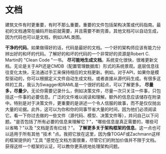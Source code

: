 # 文档

建筑文件有时更重要，有时不那么重要。重要的文件包括架构决策或代码指南。最初的文档通常在编码开始前就需要，并且需要不断完善。其他文档可以自动生成，因为代码也可以是文档，例如UML类图。

**干净的代码**。如果做得好的话，代码是最好的文档。一个好的架构师应该有能力分辨出好的和坏的代码。了解好的和坏的代码的一个非常好的资源是Robert C. Martin的 "Clean Code "一书。
**尽可能地生成文档**。系统变化很快，很难更新文档。无论是关于API还是CMDB（配置管理数据库）形式的系统景观。底层信息往往变化太快，无法通过手工来保持相应的文档更新。例如。对于API，如果你是模型驱动的，你可以根据定义文件自动生成文档，或者直接从源代码生成。有很多这样的工具，我认为Swagger和RAML是一个很好的起点，可以了解更多。
**尽量多，尽量少**。无论你需要记录什么，例如决策文件，尽量一次只关注一件事，只包括这一件事的必要信息。广泛的文件难以阅读和理解。额外的信息应该储存在附录中。特别是对于决策文件，更重要的是讲述一个令人信服的故事，而不是仅仅抛出大量的论据。此外，这可以为你和你的同事节省大量的时间，因为他们必须阅读它。看一下你过去做的一些文件（源代码、模型、决策文件等），并问自己以下问题。"是否包括了所有必要的信息来理解它？"，"哪些信息是真正需要的，哪些可以省略？"以及 "文档是否有红线？"。
**了解更多关于架构框架的信息**。这一点也可以适用于所有其他 "技术 "点。我把它放在这里，因为像TOGAF或Zachmann这样的框架提供的 "工具 "感觉在文档方面很重，尽管它们的附加价值并不限于文档。获得这样一个框架的认证，可以教你更系统地处理架构问题。
